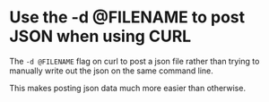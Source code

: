 # Use the -d @FILENAME to post JSON when using CURL

The `-d @FILENAME` flag on curl to post a json file rather than trying
to manually write out the json on the same command line.

This makes posting json data much more easier than otherwise.

